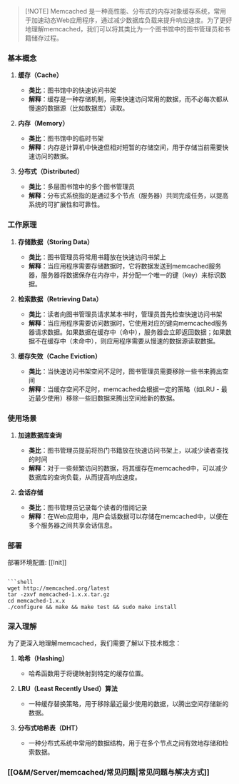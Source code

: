 >[!NOTE] Memcached
>是一种高性能、分布式的内存对象缓存系统，常用于加速动态Web应用程序，通过减少数据库负载来提升响应速度。为了更好地理解memcached，我们可以将其类比为一个图书馆中的图书管理员和书籍储存过程。

### 基本概念

1. **缓存（Cache）**
    
    - **类比**：图书馆中的快速访问书架
    - **解释**：缓存是一种存储机制，用来快速访问常用的数据，而不必每次都从慢速的数据源（比如数据库）读取。
2. **内存（Memory）**
    
    - **类比**：图书馆中的临时书架
    - **解释**：内存是计算机中快速但相对短暂的存储空间，用于存储当前需要快速访问的数据。
3. **分布式（Distributed）**
    
    - **类比**：多层图书馆中的多个图书管理员
    - **解释**：分布式系统指的是通过多个节点（服务器）共同完成任务，以提高系统的可扩展性和可靠性。

### 工作原理

1. **存储数据（Storing Data）**
    
    - **类比**：图书管理员将常用书籍放在快速访问书架上
    - **解释**：当应用程序需要存储数据时，它将数据发送到memcached服务器，服务器将数据保存在内存中，并分配一个唯一的键（key）来标识数据。
2. **检索数据（Retrieving Data）**
    
    - **类比**：读者向图书管理员请求某本书时，管理员首先检查快速访问书架
    - **解释**：当应用程序需要访问数据时，它使用对应的键向memcached服务器请求数据。如果数据在缓存中（命中），服务器会立即返回数据；如果数据不在缓存中（未命中），则应用程序需要从慢速的数据源读取数据。
3. **缓存失效（Cache Eviction）**
    
    - **类比**：当快速访问书架空间不足时，图书管理员需要移除一些书来腾出空间
    - **解释**：当缓存空间不足时，memcached会根据一定的策略（如LRU - 最近最少使用）移除一些旧数据来腾出空间给新的数据。

### 使用场景

1. **加速数据库查询**
    
    - **类比**：图书管理员提前将热门书籍放在快速访问书架上，以减少读者查找的时间
    - **解释**：对于一些频繁访问的数据，将其缓存在memcached中，可以减少数据库的查询负载，从而提高响应速度。

1. **会话存储**
    
    - **类比**：图书管理员记录每个读者的借阅记录
    - **解释**：在Web应用中，用户会话数据可以存储在memcached中，以便在多个服务器之间共享会话信息。

### 部署

部署环境配置:
[[Init]]
```

```shell
wget http://memcached.org/latest
tar -zxvf memcached-1.x.x.tar.gz
cd memcached-1.x.x
./configure && make && make test && sudo make install
```

### 深入理解

为了更深入地理解memcached，我们需要了解以下技术概念：

1. **哈希（Hashing）**
    - 哈希函数用于将键映射到特定的缓存位置。

1. **LRU（Least Recently Used）算法**
    - 一种缓存替换策略，用于移除最近最少使用的数据，以腾出空间存储新的数据。

1. **分布式哈希表（DHT）**
    - 一种分布式系统中常用的数据结构，用于在多个节点之间有效地存储和检索数据。

### [[O&M/Server/memcached/常见问题|常见问题与解决方式]]